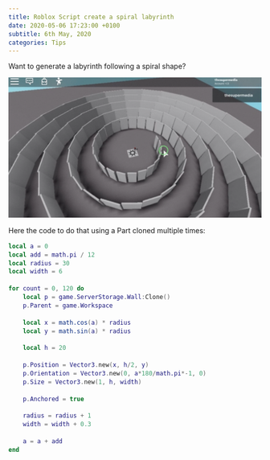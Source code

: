```yaml
---
title: Roblox Script create a spiral labyrinth
date: 2020-05-06 17:23:00 +0100
subtitle: 6th May, 2020
categories: Tips
---
```


Want to generate a labyrinth following a spiral shape?

![](../assets/tips/n17_screen-shot-2020-05-06-at-21.22.00.png)

Here the code to do that using a Part cloned multiple times:

```lua
local a = 0
local add = math.pi / 12
local radius = 30
local width = 6

for count = 0, 120 do
	local p = game.ServerStorage.Wall:Clone()
	p.Parent = game.Workspace
	
	local x = math.cos(a) * radius
	local y = math.sin(a) * radius
	
	local h = 20
	
	p.Position = Vector3.new(x, h/2, y)
	p.Orientation = Vector3.new(0, a*180/math.pi*-1, 0)
	p.Size = Vector3.new(1, h, width)
	
	p.Anchored = true
	
	radius = radius + 1
	width = width + 0.3
	
	a = a + add
end
```

